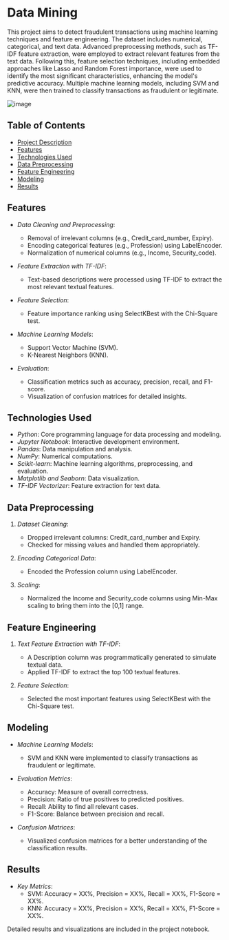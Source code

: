 # Data Mining 

This project aims to detect fraudulent transactions using machine learning techniques and feature engineering. The dataset includes numerical, categorical, and text data. Advanced preprocessing methods, such as TF-IDF feature extraction, were employed to extract relevant features from the text data. Following this, feature selection techniques, including embedded approaches like Lasso and Random Forest importance, were used to identify the most significant characteristics, enhancing the model's predictive accuracy. Multiple machine learning models, including SVM and KNN, were then trained to classify transactions as fraudulent or legitimate.

![image](https://github.com/user-attachments/assets/9cebadab-d6ca-49d8-90ef-b18d746bd2bf)


## Table of Contents
- [Project Description](#project-description)
- [Features](#features)
- [Technologies Used](#technologies-used)
- [Data Preprocessing](#data-preprocessing)
- [Feature Engineering](#feature-engineering)
- [Modeling](#modeling)
- [Results](#results)

## Features
 - *Data Cleaning and Preprocessing*:
    - Removal of irrelevant columns (e.g., Credit_card_number, Expiry).
    - Encoding categorical features (e.g., Profession) using LabelEncoder.
    - Normalization of numerical columns (e.g., Income, Security_code).

- *Feature Extraction with TF-IDF*:
    - Text-based descriptions were processed using TF-IDF to extract the most relevant textual features.
  
- *Feature Selection*:
    - Feature importance ranking using SelectKBest with the Chi-Square test.
  
- *Machine Learning Models*:
    - Support Vector Machine (SVM).
    - K-Nearest Neighbors (KNN).
  
- *Evaluation*:
    - Classification metrics such as accuracy, precision, recall, and F1-score.
    - Visualization of confusion matrices for detailed insights.
 
## Technologies Used
   - *Python*: Core programming language for data processing and modeling.
   - *Jupyter Notebook*: Interactive development environment.
   - *Pandas*: Data manipulation and analysis.
   - *NumPy*: Numerical computations.
   - *Scikit-learn*: Machine learning algorithms, preprocessing, and evaluation.
   - *Matplotlib and Seaborn*: Data visualization.
   - *TF-IDF Vectorizer*: Feature extraction for text data.

## Data Preprocessing
 1. *Dataset Cleaning*:
      - Dropped irrelevant columns: Credit_card_number and Expiry.
      - Checked for missing values and handled them appropriately.

 2. *Encoding Categorical Data*:
      - Encoded the Profession column using LabelEncoder.

 3. *Scaling*:
      - Normalized the Income and Security_code columns using Min-Max scaling to bring them into the [0,1] range.

## Feature Engineering
 1. *Text Feature Extraction with TF-IDF*:
      - A Description column was programmatically generated to simulate textual data.
      - Applied TF-IDF to extract the top 100 textual features.
        
 2. *Feature Selection*:
      - Selected the most important features using SelectKBest with the Chi-Square test.

## Modeling
 - *Machine Learning Models*:
      - SVM and KNN were implemented to classify transactions as fraudulent or legitimate.

 - *Evaluation Metrics*:
      - Accuracy: Measure of overall correctness.
      - Precision: Ratio of true positives to predicted positives.
      - Recall: Ability to find all relevant cases.
      - F1-Score: Balance between precision and recall.

 - *Confusion Matrices*:
      - Visualized confusion matrices for a better understanding of the classification results.

## Results
 - *Key Metrics*:
      - SVM: Accuracy = XX%, Precision = XX%, Recall = XX%, F1-Score = XX%.
      - KNN: Accuracy = XX%, Precision = XX%, Recall = XX%, F1-Score = XX%.
        
Detailed results and visualizations are included in the project notebook.
